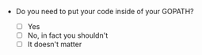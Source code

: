 - Do you need to put your code inside of your GOPATH?

    - [ ] Yes
    - [ ] No, in fact you shouldn't
    - [ ] It doesn't matter